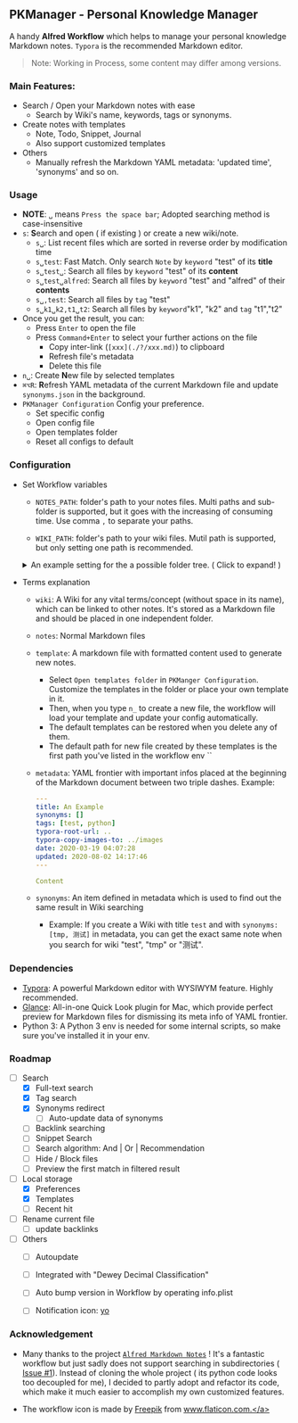 ## PKManager - Personal Knowledge Manager

A handy **Alfred Workflow** which helps to manage your personal knowledge Markdown notes. `Typora` is the recommended Markdown editor.

> Note: Working in Process, some content may differ among versions.

### Main Features:

- Search / Open your Markdown notes with ease
    - Search by Wiki's name, keywords, tags or synonyms.
- Create notes with templates
  - Note, Todo, Snippet, Journal
  - Also support customized templates
- Others
    - Manually refresh the Markdown YAML metadata: 'updated time', 'synonyms' and so on.



### Usage
- **NOTE**: `␣` means `Press the space bar`; Adopted searching method is case-insensitive
- `s`: **S**earch and open ( if existing ) or create a new wiki/note.
    - `s␣`: List recent files which are sorted in reverse order by modification time
    - `s␣test`: Fast Match. Only search `Note` by `keyword` "test" of its **title**
    - `s␣test␣`: Search all files by `keyword` "test" of its **content**
    - `s␣test␣alfred`: Search all files by `keyword` "test" and "alfred" of their **contents**
    - `s␣,test`: Search all files by `tag` "test"
    - `s␣k1␣k2,t1␣t2`: Search all files by `keyword`"k1", "k2" and `tag` "t1","t2"
- Once you get the result, you can:
  - Press `Enter` to open the file
  - Press `Command+Enter` to select your further actions on the file
    - Copy inter-link (`[xxx](./?/xxx.md)`) to clipboard
    - Refresh file's metadata
    - Delete this file
- `n␣`: Create **N**ew file by selected templates
- `⌘⌥R`: **R**efresh YAML metadata of the current Markdown file and update `synonyms.json` in the background.
- `PKManager Configuration` Config your preference.
  - Set specific config
  - Open config file
  - Open templates folder
  - Reset all configs to default


### Configuration

- Set Workflow variables

    - `NOTES_PATH`: folder's path to your notes files. Multi paths and sub-folder is supported, but it goes with the increasing of consuming time. Use comma `,` to separate your paths.

    - `WIKI_PATH`: folder's path to your wiki files. Mutil path is supported, but only setting one path is recommended.

    <details>
    <summary>An example setting for the a possible folder tree. ( Click to expand! )</summary>

    ```
    ~
    └── Documents/
        └── My_Notes/
            ├── Wiki/
            │   ├── foo.py
            │   └── foo2.py
            ├── Develop/
            │   ├── Programming/
            │   └── Ideas/
            └── Others/
    ```

    ```
    WIKI_PATH: ~/Documents/My_Notes/Wiki/
    NOTES_PATH: [~/Documents/My_Notes/Develop/, ~/Documents/My_Notes/Others/, ~/Documents/My_Notes/Wiki/]
    ```
    </details>


- Terms explanation

    - `wiki`: A Wiki for any vital terms/concept (without space in its name), which can be linked to other notes. It's stored as a Markdown file and should be placed in one independent folder.

    - `notes`: Normal Markdown files

    - `template`: A markdown file with formatted content used to generate new notes.

        - Select `Open templates folder` in `PKManger Configuration`. Customize the templates in the folder or place your own template in it.
        - Then, when you type `n_` to create a new file, the workflow will load your template and update your config automatically.
        - The default templates can be restored when you delete any of them.
        - The default path for new file created by these templates is the first path you've listed in the workflow env ``

    - `metadata`: YAML frontier with important infos placed at the beginning of the Markdown document between two triple dashes. Example:

        ```yaml
        ---
        title: An Example
        synonyms: []
        tags: [test, python]
        typora-root-url: ..
        typora-copy-images-to: ../images
        date: 2020-03-19 04:07:28
        updated: 2020-08-02 14:17:46
        ---

        Content
        ```

    - `synonyms`: An item defined in metadata which is used to find out the same result in Wiki searching
      - Example: If you create a Wiki with title `test` and with `synonyms: [tmp, 测试]` in metadata, you can get the exact same note when you search for wiki "test", "tmp" or "测试".



### Dependencies

- [Typora](https://typora.io/): A powerful Markdown editor with WYSIWYM feature. Highly recommended.
- [Glance](https://github.com/samuelmeuli/glance): All-in-one Quick Look plugin for Mac, which provide perfect preview for Markdown files for dismissing its meta info of YAML frontier.
- Python 3: A Python 3 env is needed for some internal scripts, so make sure you've installed it in your env.





### Roadmap

- [ ] Search
    - [x] Full-text search
    - [x] Tag search
    - [x] Synonyms redirect
      - [ ] Auto-update data of synonyms
    - [ ] Backlink searching
    - [ ] Snippet Search
    - [ ] Search algorithm: And | Or | Recommendation
    - [ ] Hide / Block files
    - [ ] Preview the first match in filtered result
- [ ] Local storage
    - [x] Preferences
    - [x] Templates
    - [ ] Recent hit
- [ ] Rename current file
  - [ ] update backlinks
- [ ] Others
    - [ ] Autoupdate
    - [ ] Integrated with "Dewey Decimal Classification"
    - [ ] Auto bump version in Workflow by operating info.plist
    - [ ] Notification icon: [yo](https://github.com/sheagcraig/yo)







### Acknowledgement

- Many thanks to the project [`Alfred Markdown Notes`](https://github.com/Acidham/alfred-markdown-notes) ! It's a fantastic workflow but just sadly does not support searching in subdirectories ([ Issue #1](https://github.com/Acidham/alfred-markdown-notes/issues/1#issuecomment-489371014)). Instead of cloning the whole project ( its python code looks too decoupled for me), I decided to partly adopt and refactor its code, which make it much easier to accomplish my own customized features.

- The workflow icon is made by <a href="https://www.flaticon.com/authors/freepik" title="Freepik">Freepik</a> from <a href="https://www.flaticon.com/" title="Flaticon"> www.flaticon.com.</a>

